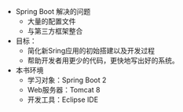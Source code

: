 - Spring Boot 解决的问题
    - 大量的配置文件
    - 与第三方框架整合
- 目标：
    - 简化新Sring应用的初始搭建以及开发过程
    - 帮助开发者用更少的代码，更快地写出好的系统。
- 本书环境
    - 学习对象：Spring Boot 2
    - Web服务器：Tomcat 8
    - 开发工具：Eclipse IDE

